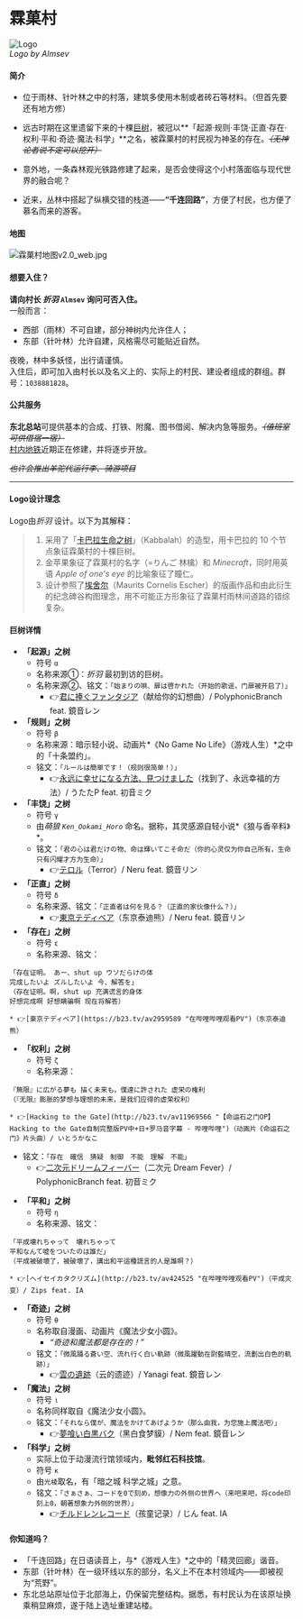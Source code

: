 # 霖菓村

![Logo](../../assets/images/realms/lingo-Logo.jpg)  
*Logo by Almsev*

#### 简介

-   位于雨林、针叶林之中的村落，建筑多使用木制或者砖石等材料。（但首先要还有地方修）
-   远古时期在这里遗留下来的十棵[巨树](#巨树详情)，被冠以**「起源·规则·丰饶·正直·存在·权利·平和·奇迹·魔法·科学」**之名，被霖菓村的村民视为神圣的存在。*~~（无神论者说不定可以挖开）~~*
-   意外地，一条森林观光铁路修建了起来，是否会使得这个小村落面临与现代世界的融合呢？


-   近来，丛林中搭起了纵横交错的栈道——**“千连回路”**，方便了村民，也方便了慕名而来的游客。

#### 地图
![霖菓村地图v2.0_web.jpg](../../assets/images/realms/lingo-map-v2-web.jpg)


#### 想要入住？

**请向村长 *折羽*  `Almsev`  询问可否入住。**  
一般而言：

-   西部（雨林）不可自建，部分神树内允许住人；
-   东部（针叶林）允许自建，风格需尽可能贴近自然。

夜晚，林中多妖怪，出行请谨慎。  
入住后，即可加入由村长以及名义上的、实际上的村民、建设者组成的群组。群号：`1038881828`。

#### 公共服务

**东北总站**可提供基本的合成、打铁、附魔、图书借阅、解决内急等服务。*~~（值班室可供借宿一宿）~~*  
[村内地铁](https://bbs.nyaa.cat/d/1516 "好耶是新坑/ 霖菓村地铁完成计划")近期正在修建，并将逐步开放。

*~~也许会推出羊驼代运行李、骑游项目~~*

----------

#### Logo设计理念
Logo由*折羽* 设计。以下为其解释：

> 1. 采用了「[卡巴拉生命之树](http://www.baike.com/wiki/卡巴拉生命之树)」（Kabbalah）的造型，用卡巴拉的 10 个节点象征霖菓村的十棵巨树。
> 1. 金苹果象征了霖菓村的名字（=りんご 林檎）和 *Minecraft*，同时用英语 *Apple of one's eye* 的比喻象征了瞳仁。
> 1. 设计参照了[埃舍尔](http://www.baike.com/wiki/%E8%8E%AB%E9%87%8C%E8%8C%A8%C2%B7%E7%A7%91%E5%86%85%E5%88%A9%E6%96%AF%C2%B7%E5%9F%83%E8%88%8D%E5%B0%94)（Maurits Cornelis Escher）的版画作品和由此衍生的纪念碑谷构图理念，用不可能正方形象征了霖菓村雨林间道路的错综复杂。

#### 巨树详情

- **「起源」之树**
  + 符号 `α`
  + 名称来源①：*折羽* 最初到访的巨树。
  + 名称来源②、铭文：`「始まりの唄、扉は啓かれた（开始的歌谣，门扉被开启了）」`
    * 👉[君に捧ぐファンタジア](https://b23.tv/av33422765 "在哔哩哔哩观看PV")（献给你的幻想曲）/ PolyphonicBranch feat. 鏡音レン
- **「规则」之树**
  + 符号 `β`
  + 名称来源：暗示轻小说、动画片*《No Game No Life》（游戏人生）*之中的「十条盟约」。
  + 铭文：`「ルールは簡単です！（规则很简单！）」`
    * 👉[永远に幸せになる方法、見つけました](https://b23.tv/av345458 "在哔哩哔哩观看PV")（找到了、永远幸福的方法）/ うたたP feat. 初音ミク
- **「丰饶」之树**
  + 符号 `γ`
  + 由*萌狼 `Ken_Ookami_Horo`* 命名。据称，其灵感源自轻小说*《狼与香辛料》*。
  + 铭文：`「君の心は君だけの物、命は輝いてこそ命だ（你的心灵仅为你自己所有，生命只有闪耀才方为生命）」`
    * 👉[テロル](https://b23.tv/av1168990 "在哔哩哔哩观看PV")（Terror）/ Neru feat. 鏡音リン
- **「正直」之树**
  + 符号 `δ`
  + 名称来源、铭文：`「正直者は何を見る？（正直的家伙像什么？）」`
    * 👉[東京テディベア](https://b23.tv/av2959589 "在哔哩哔哩观看PV")（东京泰迪熊）/ Neru feat. 鏡音リン
- **「存在」之树**
  + 符号 `ε`
  + 名称来源、铭文：  
```
「存在证明。 あー、shut up ウソだらけの体
完成したいよ ズルしたいよ 今、解答を」
（存在证明。啊，shut up 充满谎言的身体
好想完成啊 好想瞒骗啊 现在将解答）
```  
    * 👉[東京テディベア](https://b23.tv/av2959589 "在哔哩哔哩观看PV")（东京泰迪熊）
- **「权利」之树**
  + 符号 `ζ`
  + 名称来源：  
```
『無限』に広がる夢も 描く未来も，僕達に許された 虚栄の権利
（『无限』膨胀的梦想与理想的未来，是我们应得的虚荣权利）
```  
    * 👉[Hacking to the Gate](http://b23.tv/av11969566 "【命运石之门OP】 Hacking to the Gate自制完整版PV中+日+罗马音字幕 - 哔哩哔哩")（动画片《命运石之门》片头曲）/ いとうかなこ
  + 铭文：`「存在　確信　猜疑　制御　不能　理解　不能」`
    * 👉[二次元ドリームフィーバー](https://b23.tv/av216293 "在哔哩哔哩观看PV")（二次元 Dream Fever）/ PolyphonicBranch feat. 初音ミク
- **「平和」之树**
  + 符号 `η`
  + 名称来源、铭文：  
```
「平成壊れちゃって　壊れちゃって
平和なんて嘘をついたのは誰だ」
（平成被破壞了，被破壞了，講出和平這種謊言的人是誰啊？）
```  
    * 👉[ヘイセイカタクリズム](http://b23.tv/av424525 "在哔哩哔哩观看PV")（平成灾变）/ Zips feat. IA
- **「奇迹」之树**
  + 符号 `θ`
  + 名称取自漫画、动画片《魔法少女小圆》。
    * *“奇迹和魔法都是存在的！”*
  + 铭文：`「微風踊る蒼い空、流れ行く白い軌跡（微風躍動在尉藍晴空，流劃出白色的軌跡）」`
    * 👉[雲の遺跡](https://b23.tv/av85411001 "在哔哩哔哩观看PV")（云的遗迹）/ Yanagi feat. 鏡音レン
- **「魔法」之树**
  + 符号 `ι`
  + 名称同样取自《魔法少女小圆》。
  + 铭文：`「それなら僕が、魔法をかけてあげようか（那么由我，为您施上魔法吧）」`
    * 👉[夢喰い白黒バク](https://b23.tv/av10436176 "在哔哩哔哩观看PV")（黑白食梦貘）/ Nem feat. 鏡音レン
- **「科学」之树**
  + 实际上位于动漫流行馆领域内，**毗邻红石科技馆**。
  + 符号 `κ`
  + 由`光棱`取名，有「暗之城 科学之城」之意。
  + 铭文：`「さぁさぁ、コードを0で刻め，想像力の外侧の世界へ（来吧来吧，将code印刻上0，朝著想象力外侧的世界）」`
    * 👉[チルドレンレコード](https://b23.tv/av2869230 "在哔哩哔哩观看PV")（孩童记录）/ じん feat. IA


#### 你知道吗？

- 「千连回路」在日语读音上，与*《游戏人生》*之中的「精灵回廊」谐音。
-   东部（针叶林）在一级环线以东的部分，名义上不在本村领域内——即被视为“荒野”。
- 东北总站原址位于北部海上，仍保留完整结构。据悉，有村民认为在该原址换乘稍显麻烦，遂于陆上选址重建站楼。
